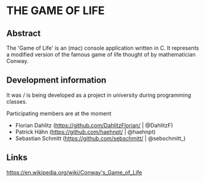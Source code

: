 # THE GAME OF LIFE

## Abstract

The 'Game of Life' is an (mac) console application written in C. It represents a modified version of the famous 
game of life thought of by mathematician Conway.

## Development information

It was / is being developed as a project in university during programming classes.

Participating members are at the moment
  - Florian Dahlitz (https://github.com/DahlitzFlorian/ | @DahlitzF)
  - Patrick Hähn (https://github.com/haehnpt/ | @haehnpt)
  - Sebastian Schmitt (https://github.com/sebschmitt/ | @sebschmitt_)

## Links

https://en.wikipedia.org/wiki/Conway's_Game_of_Life
